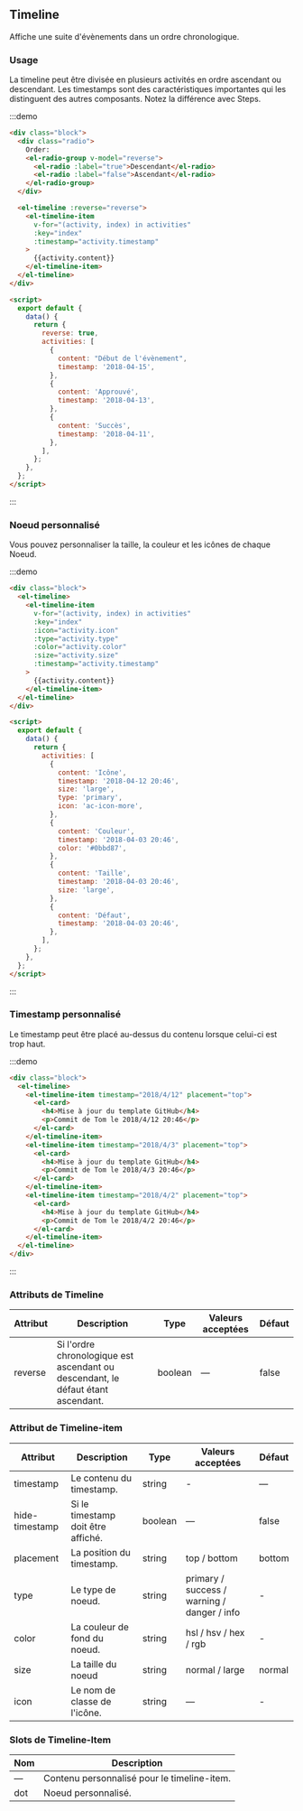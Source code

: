 ## Timeline

Affiche une suite d'évènements dans un ordre chronologique.

### Usage

La timeline peut être divisée en plusieurs activités en ordre ascendant ou descendant. Les timestamps sont des caractéristiques importantes qui les distinguent des autres composants. Notez la différence avec Steps.

:::demo

```html
<div class="block">
  <div class="radio">
    Order:
    <el-radio-group v-model="reverse">
      <el-radio :label="true">Descendant</el-radio>
      <el-radio :label="false">Ascendant</el-radio>
    </el-radio-group>
  </div>

  <el-timeline :reverse="reverse">
    <el-timeline-item
      v-for="(activity, index) in activities"
      :key="index"
      :timestamp="activity.timestamp"
    >
      {{activity.content}}
    </el-timeline-item>
  </el-timeline>
</div>

<script>
  export default {
    data() {
      return {
        reverse: true,
        activities: [
          {
            content: "Début de l'évènement",
            timestamp: '2018-04-15',
          },
          {
            content: 'Approuvé',
            timestamp: '2018-04-13',
          },
          {
            content: 'Succès',
            timestamp: '2018-04-11',
          },
        ],
      };
    },
  };
</script>
```

:::

### Noeud personnalisé

Vous pouvez personnaliser la taille, la couleur et les icônes de chaque Noeud.

:::demo

```html
<div class="block">
  <el-timeline>
    <el-timeline-item
      v-for="(activity, index) in activities"
      :key="index"
      :icon="activity.icon"
      :type="activity.type"
      :color="activity.color"
      :size="activity.size"
      :timestamp="activity.timestamp"
    >
      {{activity.content}}
    </el-timeline-item>
  </el-timeline>
</div>

<script>
  export default {
    data() {
      return {
        activities: [
          {
            content: 'Icône',
            timestamp: '2018-04-12 20:46',
            size: 'large',
            type: 'primary',
            icon: 'ac-icon-more',
          },
          {
            content: 'Couleur',
            timestamp: '2018-04-03 20:46',
            color: '#0bbd87',
          },
          {
            content: 'Taille',
            timestamp: '2018-04-03 20:46',
            size: 'large',
          },
          {
            content: 'Défaut',
            timestamp: '2018-04-03 20:46',
          },
        ],
      };
    },
  };
</script>
```

:::

### Timestamp personnalisé

Le timestamp peut être placé au-dessus du contenu lorsque celui-ci est trop haut.

:::demo

```html
<div class="block">
  <el-timeline>
    <el-timeline-item timestamp="2018/4/12" placement="top">
      <el-card>
        <h4>Mise à jour du template GitHub</h4>
        <p>Commit de Tom le 2018/4/12 20:46</p>
      </el-card>
    </el-timeline-item>
    <el-timeline-item timestamp="2018/4/3" placement="top">
      <el-card>
        <h4>Mise à jour du template GitHub</h4>
        <p>Commit de Tom le 2018/4/3 20:46</p>
      </el-card>
    </el-timeline-item>
    <el-timeline-item timestamp="2018/4/2" placement="top">
      <el-card>
        <h4>Mise à jour du template GitHub</h4>
        <p>Commit de Tom le 2018/4/2 20:46</p>
      </el-card>
    </el-timeline-item>
  </el-timeline>
</div>
```

:::

### Attributs de Timeline

| Attribut | Description                                                                      | Type    | Valeurs acceptées | Défaut |
| -------- | -------------------------------------------------------------------------------- | ------- | ----------------- | ------ |
| reverse  | Si l'ordre chronologique est ascendant ou descendant, le défaut étant ascendant. | boolean | —                 | false  |

### Attribut de Timeline-item

| Attribut       | Description                        | Type    | Valeurs acceptées                           | Défaut |
| -------------- | ---------------------------------- | ------- | ------------------------------------------- | ------ |
| timestamp      | Le contenu du timestamp.           | string  | -                                           | —      |
| hide-timestamp | Si le timestamp doit être affiché. | boolean | —                                           | false  |
| placement      | La position du timestamp.          | string  | top / bottom                                | bottom |
| type           | Le type de noeud.                  | string  | primary / success / warning / danger / info | -      |
| color          | La couleur de fond du noeud.       | string  | hsl / hsv / hex / rgb                       | -      |
| size           | La taille du noeud                 | string  | normal / large                              | normal |
| icon           | Le nom de classe de l'icône.       | string  | —                                           | -      |

### Slots de Timeline-Item

| Nom | Description                                 |
| --- | ------------------------------------------- |
| —   | Contenu personnalisé pour le timeline-item. |
| dot | Noeud personnalisé.                         |
